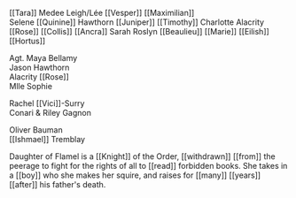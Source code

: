 [[Tara]] Medee Leigh/Lée [[Vesper]] [[Maximilian]]  
Selene [[Quinine]] Hawthorn [[Juniper]] [[Timothy]] 
Charlotte Alacrity [[Rose]] [[Collis]] [[Ancra]] 
Sarah Roslyn [[Beaulieu]] [[Marie]] [[Eilish]] [[Hortus]] 
  
Agt. Maya Bellamy  
Jason Hawthorn  
Alacrity [[Rose]]  
Mlle Sophie  
  
Rachel [[Vici]]-Surry  
Conari & Riley Gagnon  
  
Oliver Bauman  
[[Ishmael]] Tremblay  

Daughter of Flamel is a [[Knight]] of the Order, [[withdrawn]] [[from]] the peerage to fight for the rights of all to [[read]] forbidden books. She takes in a [[boy]] who she makes her squire, and raises for [[many]] [[years]] [[after]] his father's death. 